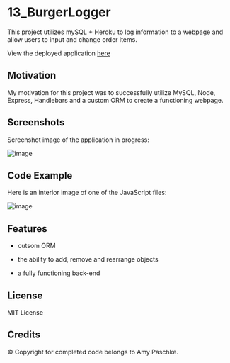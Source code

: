 # 13_BurgerLogger

This project utilizes mySQL + Heroku to log information to a webpage and allow users to input and change order items.

View the deployed application [here](https://safe-wave-47054.herokuapp.com/)

## Motivation

My motivation for this project was to successfully utilize MySQL, Node, Express, Handlebars and a custom ORM to create a functioning webpage.

## Screenshots

Screenshot image of the application in progress:

![image](https://user-images.githubusercontent.com/70075341/104107163-f33b3500-527f-11eb-8d90-a2df9761a7f2.JPG)

## Code Example

Here is an interior image of one of the JavaScript files:

![image](https://user-images.githubusercontent.com/70075341/104107164-f3d3cb80-527f-11eb-9f54-28cc655f278b.JPG)

## Features

- cutsom ORM

- the ability to add, remove and rearrange objects

- a fully functioning back-end

## License

MIT License

## Credits

&copy; Copyright for completed code belongs to Amy Paschke.
